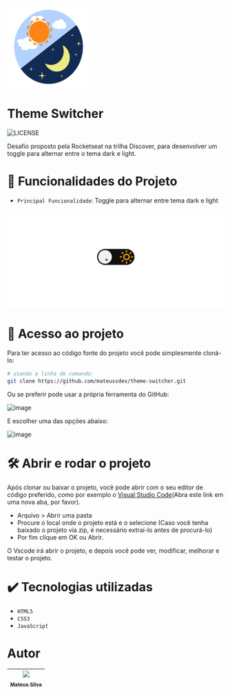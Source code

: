 ![Logo](https://github.com/mateussdev/theme-switcher/blob/main/assets/favicon/android-chrome-192x192.png)

# Theme Switcher
![LICENSE](https://img.shields.io/github/license/mateussdev/theme-switcher)

Desafio proposto pela Rocketseat na trilha Discover, para desenvolver um toggle para alternar entre o tema dark e light.

# 🔨 Funcionalidades do Projeto
- `Principal Funcionalidade`: Toggle para alternar entre tema dark e light

![Demonstração do Projeto](https://github.com/mateussdev/theme-switcher/blob/main/assets/theme-switcher.gif)

# 📁 Acesso ao projeto

Para ter acesso ao código fonte do projeto você pode simplesmente cloná-lo:

```bash
# usando a linha de comando:
git clone https://github.com/mateussdev/theme-switcher.git
```
Ou se preferir pode usar a própria ferramenta do GitHub:

![image](https://user-images.githubusercontent.com/58476531/196011094-3d3e1cf7-210b-4130-badc-2becd2d12113.png)

E escolher uma das opções abaixo:

![image](https://user-images.githubusercontent.com/58476531/196011134-eebe16b0-9c96-4de1-9edb-451879ff1136.png)



# 🛠️ Abrir e rodar o projeto

Após clonar ou baixar o projeto, você pode abrir com o seu editor de código preferido, como por exemplo o [Visual Studio Code](https://code.visualstudio.com/)(Abra este link em uma nova aba, por favor).

- Arquivo > Abrir uma pasta 
- Procure o local onde o projeto está e o selecione (Caso você tenha baixado o projeto via zip, é necessário extraí-lo antes de procurá-lo)
- Por fim clique em OK ou Abrir.

O Vscode irá abrir o projeto, e depois você pode ver, modificar, melhorar e testar o projeto.

# ✔️ Tecnologias utilizadas

- `HTML5`
- `CSS3`
- `JavaScript`

# Autor

| [<img src="https://github.com/mateussdev.png" width=115><br><sub>Mateus Silva</sub>](https://github.com/mateussdev) | 
| :---: |
